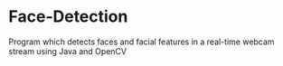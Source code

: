 # Face-Detection
Program which detects faces and facial features in a real-time webcam stream using Java and OpenCV
